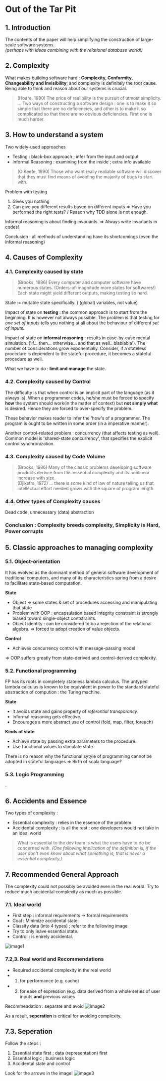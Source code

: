 # Out of the Tar Pit


## 1. Introduction 

The contents of the paper will help simplifying the construction of large-scale software systems.   
*(perhaps with ideas combining with the relational database world!)*


## 2. Complexity

What makes building software hard : **Complexity, Conformity, Changeability and Invisibility**, and complexity is definitely the root cause. Being able to think and reason about our systems is crucial. 

> (Hoare, 1980) The price of realibility is the pursuit of utmost simplicity. ... Two ways of constructing a software design : one is to make it so simple that there are no deficiencies, and other is to make it so complicated so that there are no obvious deficiencies. First one is much harder.


## 3. How to understand a system

Two widely-used approaches
- Testing : black-box approach ; infer from the input and output
- Informal Reasoning : examining from the inside ; extra info available

> (O'Keefe, 1990) Those who want really realiable software will discover that they must find means of avoiding the majority of bugs to start with.

Problem with testing
1. Gives you nothing
2. Can give you different results based on different inputs
=> Have you performed the right tests? / Reason why TDD alone is not enough.

Informal reasoning is about finding invariants. => Always write invariants in codes!

Conclusion : all methods of understanding have its shortcomings (even the informal reasoning)


## 4. Causes of Complexity

### 4.1. Complexity caused by state

> (Brooks, 1986) Every computer and computer software have numerous states. (Orders-of-magnitude more states for softwares!) Each state might yield different outputs, making testing so hard.

State := mutable state specifically. ( (global) variables, not value)

Impact of state on **testing** : the common approach is to start from the beginning. It is however not always possible. The problem is that testing for *one set of inputs* tells you nothing at all about the behaviour of different *set of inputs*.

Impact of state on **informal reasoning** : results in case-by-case mental simulation. ('if... then... otherwise... and that as well.. blablabla'). The number of considerations grow exponentially. Consider, if a stateless procedure is dependent to the stateful procedure, it becomes a stateful procedure as well.

What we have to do : **limit and manage** the state.

### 4.2. Complexity caused by Control

The difficulty is that when control is an implicit part of the language (as it always is). When a programmer codes, he/she must be forced to specify **how** the system should work(in the matter of context) but **not simply what** is desired. Hence they are forced to over-specify the problem. 

These behavior makes reader to infer the 'how's of a programmer. The program is ought to be written in some order (in a imperative manner).

Another control-related problem : concurrency (that affects testing as well). Common model is 'shared-state concurrency', that specifies the explicit control synchronization.

### 4.3. Complexity caused by Code Volume

> (Brooks, 1986) Many of the classic problems developing software products derivce from this essential complexity and its nonlinear increase with size.  
> (Djikstra, 1972) ... there is some kind of law of nature telling us that intellectual effort needed grows with the square of program length. 

### 4.4. Other types of Complexity causes

Dead code, unnecessary (data) abstraction

### Conclusion : Complexity breeds complexity, Simplicity is Hard, Power corrupts

## 5. Classic approaches to managing complexity

### 5.1. Object-orientation

It has evolved as the dominant method of general software development of traditional computers, and many of its characteristics spring from a desire to facilitate state-based computation.

**State**
- Object => some states & set of procedures accessing and manipulating that state
- Problem with OOP : encapsulation based integrity constraint is strongly biased toward single-object contstraints. 
- Object identity : can be considered to ba a rejection of the relational algebra. => forced to adopt creation of value objects.

**Control**
- Achieves concurrency control with message-passing model

=> OOP suffers greatly from state-derived and control-derived complexity.

### 5.2. Functional programming

FP has its roots in completely stateless lambda calculus. The untyped lambda calculus is known to be equivalent in power to the standard stateful abstraction of compution : the Turing machine.

**State**
- It avoids state and gains property of *referential transparancy*.
- Informal reasoning gets effective.
- Encourages a more abstract use of control (fold, map, filter, foreach)

**Kinds of state**
- Achieve state by passing extra parameters to the procedure. 
- Use functional values to stimulate state.

There is no reason why the functional sytyle of programming cannot be adopted in stateful languages => Birth of scala language?

### 5.3. Logic Programming

.

## 6. Accidents and Essence

Two types of complexity :
- Essential complexity : relies in the essence of the problem
- Accidental complexity : is all the rest : one developers would not take in an ideal world

> What is essential to the dev team is what the users have to do be concerned with.
*(One following implication of the definition is, if the user don't even know about what something is, that is never a essential complexity.)*

 
## 7. Recommended General Approach

The complexity could not possibly be avoided even in the real world. Try to reduce much accidental complexity as much as possible.

### 7.1. Ideal world

- First step : informal requirements -> formal requirements
- Goal : Minimize accidental state.
- Classify data (into 4 types) ; refer to the following image
 - Try to only leave essential state.
- Control : is enirely accidental.

![image1]()


### 7.2,3. Real world and Recommendations
- Required accidental complexity in the real world
 - 1. for performance (e.g. cache)
 - 2. for ease of expression (e.g. data derived from a whole series of user inputs **and** previous values

Recommendation : separate and avoid
![image2]()

As a result, **seperation** is critical for avoiding complexity.

## 7.3. Seperation
Follow the steps :
1. Essential state first ; data (representation) first
2. Essential logic ; business logic
3. Accidental state and control 

Look for the arrows in the image!
![image3]()

